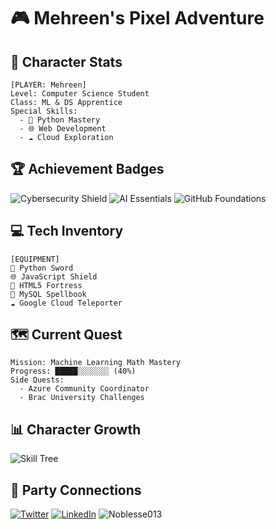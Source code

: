 
 
# 🎮 Mehreen's Pixel Adventure

## 🌟 Character Stats
```
[PLAYER: Mehreen]
Level: Computer Science Student
Class: ML & DS Apprentice
Special Skills: 
  - 🐍 Python Mastery
  - 🌐 Web Development
  - ☁️ Cloud Exploration
```

## 🏆 Achievement Badges
![Cybersecurity Shield](https://img.shields.io/badge/🛡️-Cybersecurity%20Quest-green)
![AI Essentials](https://img.shields.io/badge/🤖-AI%20Essentials%20Unlocked-blue)
![GitHub Foundations](https://img.shields.io/badge/📜-GitHub%20Foundations-purple)

## 💻 Tech Inventory
```
[EQUIPMENT]
🐍 Python Sword
🌐 JavaScript Shield
🏰 HTML5 Fortress
💾 MySQL Spellbook
☁️ Google Cloud Teleporter
```

## 🗺️ Current Quest
```
Mission: Machine Learning Math Mastery
Progress: █████░░░░░░░ (40%)
Side Quests: 
  - Azure Community Coordinator
  - Brac University Challenges
```

## 📊 Character Growth
![Skill Tree](https://github-readme-stats.vercel.app/api/top-langs/?username=Noblesse013&layout=compact&theme=dark)

## 🤝 Party Connections
[![Twitter](https://img.shields.io/badge/🐦-@013drippin-black)](https://twitter.com/013drippin)
[![LinkedIn](https://img.shields.io/badge/💼-Professional%20Guild-blue)](https://www.linkedin.com/in/mehreen-mallick-fiona-6b0b87251)
 <img src="https://komarev.com/ghpvc/?username=Noblesse013&label=Goldberg%20views&color=f1495c&style=transparent" alt="Noblesse013"/> 



